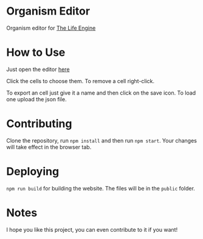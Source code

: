 # Organism Editor
 Organism editor for [The Life Engine](https://thelifeengine.net/)

# How to Use
 Just open the editor [here](https://notenlish.github.io/organism-editor/)

 Click the cells to choose them. To remove a cell right-click.
 
 To export an cell just give it a name and then click on the save icon.
 To load one upload the json file.

# Contributing
 Clone the repository, run `npm install` and then run `npm start`. Your changes will take effect in the browser tab.

# Deploying
 `npm run build` for building the website. The files will be in the `public` folder.

# Notes
I hope you like this project, you can even contribute to it if you want!
